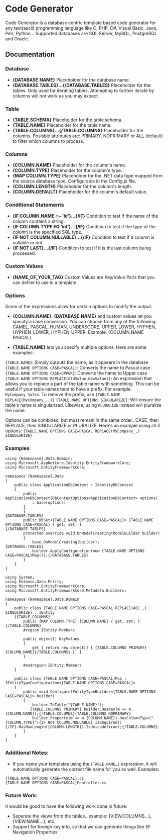 Code Generator
==============

Code Generator is a database centric template based code generator for any text(ascii) programming language like C, PHP, C#, Visual Basic, Java, Perl, Python… Supported databases are SQL Server, MySQL, PostgreSQL and Oracle.

## Documentation
### Database

- **{DATABASE.NAME}**
Placeholder for the database name.
- **{DATABASE.TABLES}…{/DATABASE.TABLES}**
Placeholder for the tables. Only used for iterating tables. Attempting to further iterate by columns will not work as you may expect.

### Table

- **{TABLE.SCHEMA}**
Placeholder for the table schema.
- **{TABLE.NAME}**
Placeholder for the table name.
- **{TABLE.COLUMNS}…{/TABLE.COLUMNS}**
Placeholder for the columns. Posisble attributes are: PRIMARY, NOPRIMARY or ALL (default) to filter which columns to process.

### Columns

- **{COLUMN.NAME}**
Placeholder for the column's name.
- **{COLUMN.TYPE}**
Placeholder for the column's type.
- **{MAP COLUMN.TYPE}**
Placeholder for the .NET data type mapped from the source database type. Configurable in the Config.js file.
- **{COLUMN.LENGTH}**
Placeholder for the column's length.
- **{COLUMN.DEFAULT}**
Placeholder for the column's default value.

### Conditional Statements

- **{IF COLUMN.NAME =~ ‘Id’}…{/IF}**
Condition to test if the name of the column contains a string.
- **{IF COLUMN.TYPE EQ ‘int’}…{/IF}**
Condition to test if the type of the column is the specified SQL type.
- **{IF NOT COLUMN.NULLABLE}…{/IF}**
Condition to test if a column is nullable or not.
- **{IF NOT LAST}…{/IF}**
Condition to test if it is the last column being processed.

### Custom Values

- **{NAME_OF_YOUR_TAG}**
Custom Values are Key/Value Pairs that you can define to use in a template.

### Options
Some of the expressions allow for certain options to modify the output.
- **{COLUMN.NAME}**, **{DATABASE.NAME}** and custom values let you specify a case conversion. You can choose from any of the following: CAMEL, PASCAL, HUMAN, UNDERSCORE, UPPER, LOWER, HYPHEN, HYPHEN_LOWER, HYPHEN_UPPER. Example:
    {COLUMN.NAME PASCAL}

- **{TABLE.NAME}** lets you specify multiple options. Here are some examples:

`{TABLE.NAME}`: Simply outputs the name, as it appears in the database
`{TABLE.NAME OPTIONS CASE=PASCAL}`: Converts the name to Pascal case
`{TABLE.NAME OPTIONS CASE=UPPER}`: Converts the name to Upper case
`{TABLE.NAME OPTIONS REPLACE(OldValue,NewValue)}`: An expression that allows you to replace a part of the table name with something. This can be useful if your table names tend to have a prefix. For example: `MyCompany_Sales`. To remove the prefix, use `{TABLE.NAME REPLACE(MyCompany_.,)}`
`{TABLE.NAME OPTIONS SINGULARIZE}`: Will ensure the table's name is singularized. Likewise, using `PLURALIZE` instead will pluralize the name.

Options can be combined, but must remain in the same order.. CASE, then REPLACE, then SINGULARIZE or PLURALIZE. Here's an example using all 3 options:
`{TABLE.NAME OPTIONS CASE=PASCAL REPLACE(MyCompany_,) SINGULARIZE}`

### Examples

```
using {Namespace}.Data.Domain;
using Microsoft.AspNetCore.Identity.EntityFrameworkCore;
using Microsoft.EntityFrameworkCore;

namespace {Namespace}.Data
{
    public class ApplicationDbContext : IdentityDbContext
    {
        public ApplicationDbContext(DbContextOptions<ApplicationDbContext> options)
            : base(options)
        {
        }
{DATABASE.TABLES}
        public DbSet<{TABLE.NAME OPTIONS CASE=PASCAL}> {TABLE.NAME OPTIONS CASE=PASCAL} { get; set; }
{/DATABASE.TABLES}
        protected override void OnModelCreating(ModelBuilder builder)
        {
            base.OnModelCreating(builder);
{DATABASE.TABLES}
            builder.ApplyConfiguration(new {TABLE.NAME OPTIONS CASE=PASCAL}Map());{/DATABASE.TABLES}
        }
    }
}
```

```
using System;
using Extenso.Data.Entity;
using Microsoft.EntityFrameworkCore;
using Microsoft.EntityFrameworkCore.Metadata.Builders;

namespace {Namespace}.Data.Domain
{
    public class {TABLE.NAME OPTIONS CASE=PASCAL REPLACE(ABC_,) SINGULARIZE} : IEntity
    {{TABLE.COLUMNS}
        public {MAP COLUMN.TYPE} {COLUMN.NAME} { get; set; }
{/TABLE.COLUMNS}
        #region IEntity Members

        public object[] KeyValues
        {
            get { return new object[] { {TABLE.COLUMNS PRIMARY}{COLUMN.NAME}{/TABLE.COLUMNS} }; }
        }

        #endregion IEntity Members
    }

    public class {TABLE.NAME OPTIONS CASE=PASCAL}Map : IEntityTypeConfiguration<{TABLE.NAME OPTIONS CASE=PASCAL}>
    {
        public void Configure(EntityTypeBuilder<{TABLE.NAME OPTIONS CASE=PASCAL}> builder)
        {
            builder.ToTable("{TABLE.NAME}");
           {TABLE.COLUMNS PRIMARY} builder.HasKey(m => m.{COLUMN.NAME});{/TABLE.COLUMNS}{TABLE.COLUMNS NOPRIMARY}
            builder.Property(m => m.{COLUMN.NAME}).HasColumnType("{COLUMN.TYPE}"){IF NOT COLUMN.NULLABLE}.IsRequired(){/IF}.HasMaxLength({COLUMN.LENGTH}).IsUnicode(true);{/TABLE.COLUMNS}
        }
    }
}
```

### Additional Notes:
- If you name your templates using the `{TABLE.NAME…}` expression, it will automatically generate the correct file name for you as well. Examples:
```
{TABLE.NAME OPTIONS CASE=PASCAL}.cs
{TABLE.NAME OPTIONS CASE=PASCAL}Controller.cs
```

### Future Work:

It would be good to have the following work done in future:

- Separate the views from the tables.. example: {VIEW.COLUMNS…}, {VIEW.NAME…}, etc.
- Support for foreign key info, so that we can generate things like EF Navigation Properties